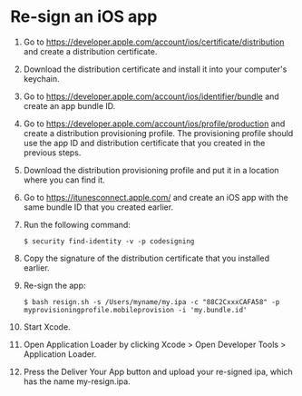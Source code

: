 # Re-sign an iOS app

1. Go to <https://developer.apple.com/account/ios/certificate/distribution> and create a distribution certificate.

2. Download the distribution certificate and install it into your computer's keychain.

3. Go to <https://developer.apple.com/account/ios/identifier/bundle> and create an app bundle ID.

4. Go to <https://developer.apple.com/account/ios/profile/production> and create a distribution provisioning profile. The provisioning profile should use the app ID and distribution certificate that you created in the previous steps.

5. Download the distribution provisioning profile and put it in a location where you can find it.

6. Go to <https://itunesconnect.apple.com/> and create an iOS app with the same bundle ID that you created earlier.

7. Run the following command:

       $ security find-identity -v -p codesigning

8. Copy the signature of the distribution certificate that you installed earlier.

9. Re-sign the app:

       $ bash resign.sh -s /Users/myname/my.ipa -c "88C2CxxxCAFA58" -p myprovisioningprofile.mobileprovision -i 'my.bundle.id'

10. Start Xcode.

11. Open Application Loader by clicking Xcode > Open Developer Tools > Application Loader.

12. Press the Deliver Your App button and upload your re-signed ipa, which has the name my-resign.ipa.

